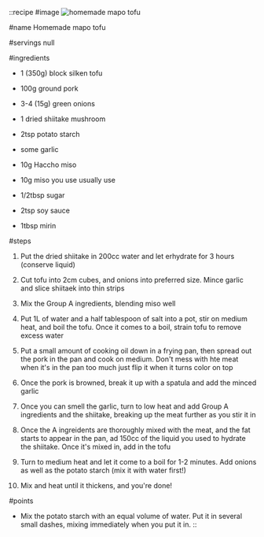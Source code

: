 ::recipe
#image
![homemade mapo tofu](/img/vol8/homemade_mapo_tofu.jpg)

#name
Homemade mapo tofu

#servings
null

#ingredients
- 1 (350g) block silken tofu
- 100g ground pork
- 3-4 (15g) green onions
- 1 dried shiitake mushroom
- 2tsp potato starch
- some garlic

- 10g Haccho miso
- 10g miso you use usually use
- 1/2tbsp sugar
- 2tsp soy sauce
- 1tbsp mirin

#steps
1. Put the dried shiitake in 200cc water and let erhydrate for 3 hours (conserve liquid)

2. Cut tofu into 2cm cubes, and onions into preferred size. Mince garlic and slice shiitaek into thin strips

3. Mix the Group A ingredients, blending miso well

4. Put 1L of water and a half tablespoon of salt into a pot, stir on medium heat, and boil the tofu. Once it comes to a boil, strain tofu to remove excess water

5. Put a small amount of cooking oil down in a frying pan, then spread out the pork in the pan and cook on medium. Don't mess with hte meat when it's in the pan too much just flip it when it turns color on top

6. Once the pork is browned, break it up with a spatula and add the minced garlic

7. Once you can smell the garlic, turn to low heat and add Group A ingredients and the shiitake, breaking up the meat further as you stir it in

8. Once the A ingreidents are thoroughly mixed with the meat, and the fat starts to appear in the pan, ad 150cc of the liquid you used to hydrate the shiitake. Once it's mixed in, add in the tofu

9. Turn to medium heat and let it come to a boil for 1-2 minutes. Add onions as well as the potato starch (mix it with water first!)

10. Mix and heat until it thickens, and you're done!

#points
- Mix the potato starch with an equal volume of water. Put it in several small dashes, mixing immediately when you put it in.
::